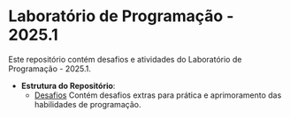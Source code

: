 # Laboratório de Programação - 2025.1

Este repositório contém desafios e atividades do Laboratório de Programação - 2025.1.

- **Estrutura do Repositório**: 
    - [Desafios](./desafios) Contém desafios extras para prática e aprimoramento das habilidades de programação.